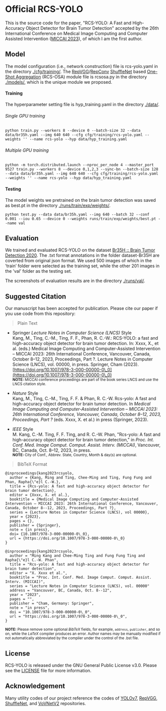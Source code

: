 # Official RCS-YOLO
This is the source code for the paper, "RCS-YOLO: A Fast and High-Accuracy Object Detector for Brain Tumor Detection" accepted by the 26th International Conference on Medical Image Computing and Computer Assisted Intervention ([MICCAI 2023](https://conferences.miccai.org/2023/en/)), of which I am the first author.

## Model
The model configuration (i.e., network construction) file is rcs-yolo.yaml in the directory [./cfg/training/](https://github.com/mkang315/RCS-YOLO/tree/main/cfg/training). The [RepVGG](https://openaccess.thecvf.com/content/CVPR2021/papers/Ding_RepVGG_Making_VGG-Style_ConvNets_Great_Again_CVPR_2021_paper.pdf)/[RepConv](https://arxiv.org/pdf/2207.02696.pdf) [ShuffleNet](https://openaccess.thecvf.com/content_ECCV_2018/papers/Ningning_Light-weight_CNN_Architecture_ECCV_2018_paper.pdf) based [One-Shot Aggregation](https://openaccess.thecvf.com/content_CVPR_2020/papers/Lee_CenterMask_Real-Time_Anchor-Free_Instance_Segmentation_CVPR_2020_paper.pdf) (RCS-OSA) module file is rcsosa.py in the directory [./models/](https://github.com/mkang315/RCS-YOLO/tree/main/models), which is the unique module we proposed.

#### Training

The hyperparameter setting file is hyp_training.yaml in the directory [./data/](https://github.com/mkang315/RCS-YOLO/tree/main/data).

###### Single GPU training
```
python train.py --workers 8 --device 0 --batch-size 32 --data data/br35h.yaml --img 640 640 --cfg cfg/training/rcs-yolo.yaml --weights '' --name rcs-yolo --hyp data/hyp_training.yaml
```

###### Multiple GPU training
```
python -m torch.distributed.launch --nproc_per_node 4 --master_port 9527 train.py --workers 8 --device 0,1,2,3 --sync-bn --batch-size 128 --data data/br35h.yaml --img 640 640 --cfg cfg/training/rcs-yolo.yaml --weights '' --name rcs-yolo --hyp data/hyp_training.yaml
```

#### Testing

The model weights we pretrained on the brain tumor detection was saved as best.pt in the directory [./runs/train/exp/weights/](https://github.com/mkang315/RCS-YOLO/tree/main/runs/train).
```
python test.py --data data/br35h.yaml --img 640 --batch 32 --conf 0.001 --iou 0.65 --device 0 --weights runs/train/exp/weights/best.pt --name val
```

## Evaluation
We trained and evaluated RCS-YOLO on the dataset [Br35H :: Brain Tumor Detection 2020](https://www.kaggle.com/datasets/ahmedhamada0/brain-tumor-detection). The .txt format annotations in the folder dataset-Br35H are coverted from original json format. We used 500 images of which in the ’train’ folder were selected as the training set, while the other 201 images in the ’val’ folder as the testing set. <br />

The screenshots of evaluation results are in the directory [./runs/val/](https://github.com/mkang315/RCS-YOLO/tree/main/runs/val).

## Suggested Citation
Our manuscript has been accepted for publication. Please cite our paper if you use code from this repository:
> Plain Text

- Springer *Lecture Notes in Computer Science (LNCS)* Style</br>
Kang, M., Ting, C.-M., Ting, F. F., Phan, R. C.-W.: RCS-YOLO: a fast and high-accuracy object detector for brain tumor detection. In: Xxxx, X., et al. (eds.) Medical Image Computing and Computer-Assisted Intervention – MICCAI 2023: 26th International Conference, Vancouver, Canada, October 8–12, 2023, Proceedings, Part ?. Lecture Notes in Computer Science (LNCS), vol. 00000, in press. Springer, Cham (2023). [https://doi.org/10.1007/978-3-000-00000-0\_0](https://doi.org/10.1007/978-3-000-00000-0\_0)</br>
<sup>**NOTE:** MICCAI conference proceedings are part of the book series LNCS and use the LNCS citation style.</sup>

- *Nature* Style</br>
Kang, M., Ting, C.-M., Ting, F. F. & Phan, R. C.-W. Rcs-yolo: A fast and high-accuracy object detector for brain tumor detection. In *Medical Image Computing and Computer-Assisted Intervention – MICCAI 2023: 26th International Conference, Vancouver, Canada, October 8–12, 2023, Proceedings, Part ?* (eds. Xxxx, X. et al.) in press (Springer, 2023).</br>

- *IEEE* Style</br>
M. Kang, C.-M. Ting, F. F. Ting, and R. C.-W. Phan, "Rcs-yolo: A fast and high-accuracy object detector for brain tumor detection," in *Proc. Int. Conf. Med. Image Comput. Comput. Assist. Interv. (MICCAI)*, Vancouver, BC, Canada, Oct. 8–12, 2023, in press.</br>
<sup>**NOTE:** City of Conf., Abbrev. State, Country, Month & day(s) are optional.</sup>

> BibTeX Format</br>
```
@inproceedings{kang2023rcsyolo,
  author = {Kang, Ming and Ting, Chee-Ming and Ting, Fung Fung and Phan, Rapha{\"e}l C.-W.},
  title = {Rcs-yolo: A fast and high-accuracy object detector for brain tumor detection},
  editor = {Xxxx, X. et al.},
  booktitle = {Medical Image Computing and Computer-Assisted Intervention – MICCAI 2023: 26th International Conference, Vancouver, Canada, October 8--12, 2023, Proceedings, Part ?},
  series = {Lecture Notes in Computer Science (LNCS), vol 00000},
  year = {2023},
  pages = {},
  publisher = {Springer},
  note = {in press},
  doi= {10.1007/978-3-000-00000-0\_0},
  url = {https://doi.org/10.1007/978-3-000-00000-0\_0}
}
```
```
@inproceedings{kang2023rcsyolo,
  author = "Ming Kang and Chee-Ming Ting and Fung Fung Ting and Rapha{\"e}l C.-W. Phan",
  title = "Rcs-yolo: A fast and high-accuracy object detector for brain tumor detection",
  editor = "X. Xxxx et al.",
  booktitle = "Proc. Int. Conf. Med. Image Comput. Comput. Assist. Interv. (MICCAI)",
  series = "Lecture Notes in Computer Science (LNCS), vol. 00000"
  address = "Vancouver, BC, Canada, Oct. 8--12",
  year = "2023",
  pages = "",
  publisher = "Cham, Germany: Springer",
  note = "in press",
  doi = "10.1007/978-3-000-00000-0\_0",
  url = "https://doi.org/10.1007/978-3-000-00000-0\_0",
}
```
<sup>**NOTE:** Please remove some optional *BibTeX* fields, for example, `address`, `publisher`, and so on, while the *LaTeX* compiler produces an error. Author names may be manually modified if not automatically abbreviated by the compiler under the control of the .bst file.</sup>

## License
RCS-YOLO is released under the GNU General Public License v3.0. Please see the [LICENSE](https://github.com/mkang315/RCS-YOLO/blob/main/LICENSE) file for more information.

## Acknowledgement
Many utility codes of our project reference the codes of [YOLOv7](https://github.com/WongKinYiu/yolov7), [RepVGG](https://github.com/DingXiaoH/RepVGG), [ShuffleNet](https://github.com/megvii-model/ShuffleNet-Series), and [VoVNetV2](https://github.com/youngwanLEE/vovnet-detectron2) repositories.
